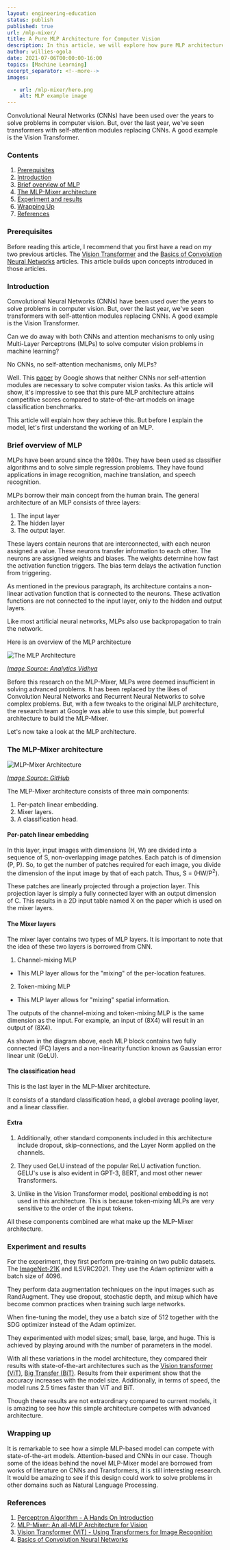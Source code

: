 ```yaml
---
layout: engineering-education
status: publish
published: true
url: /mlp-mixer/
title: A Pure MLP Architecture for Computer Vision
description: In this article, we will explore how pure MLP architectures are able to compete with state-of-the-art models on image classification benchmarks.
author: willies-ogola
date: 2021-07-06T00:00:00-16:00
topics: [Machine Learning]
excerpt_separator: <!--more-->
images:

  - url: /mlp-mixer/hero.png
    alt: MLP example image
---
```

Convolutional Neural Networks (CNNs) have been used over the years to solve problems in computer vision. But, over the last year, we've seen transformers with self-attention modules replacing CNNs. A good example is the Vision Transformer.
<!--more-->

### Contents
1. [Prerequisites](#prerequisites)
2. [Introduction](#introduction)
3. [Brief overview of MLP](#brief-overview-of-mlp)
4. [The MLP-Mixer architecture](#the-mlp-mixer-architecture)
5. [Experiment and results](#experiment-and-results)
6. [Wrapping Up](#wrapping-up)
7. [References](#references)

### Prerequisites
Before reading this article, I recommend that you first have a read on my two previous articles. The [Vision Transformer](https://www.section.io/engineering-education/vision-transformer-using-transformers-for-image-recognition/) and the [Basics of Convolution Neural Networks](https://www.section.io/engineering-education/basics-of-convolution-neural-networks/) articles. This article builds upon concepts introduced in those articles. 

### Introduction
Convolutional Neural Networks (CNNs) have been used over the years to solve problems in computer vision. But, over the last year, we've seen transformers with self-attention modules replacing CNNs. A good example is the Vision Transformer. 

Can we do away with both CNNs and attention mechanisms to only using Multi-Layer Perceptrons (MLPs) to solve computer vision problems in machine learning?

No CNNs, no self-attention mechanisms, only MLPs?

Well. This [paper](https://arxiv.org/abs/2105.01601) by Google shows that neither CNNs nor self-attention modules are necessary to solve computer vision tasks. As this article will show, it's impressive to see that this pure MLP architecture attains competitive scores compared to state-of-the-art models on image classification benchmarks.

This article will explain how they achieve this. But before I explain the model, let's first understand the working of an MLP.  

### Brief overview of MLP
MLPs have been around since the 1980s. They have been used as classifier algorithms and to solve simple regression problems. They have found applications in image recognition, machine translation, and speech recognition.

MLPs borrow their main concept from the human brain. The general architecture of an MLP consists of three layers:

1. The input layer 
2. The hidden layer 
3. The output layer. 

These layers contain neurons that are interconnected, with each neuron assigned a value. These neurons transfer information to each other. The neurons are assigned weights and biases. The weights determine how fast the activation function triggers. The bias term delays the activation function from triggering. 

As mentioned in the previous paragraph, its architecture contains a non-linear activation function that is connected to the neurons. These activation functions are not connected to the input layer, only to the hidden and output layers.
 
Like most artificial neural networks, MLPs also use backpropagation to train the network.

Here is an overview of the MLP architecture

![The MLP Architecture](/engineering-education/mlp-architecture.PNG)

*[Image Source: Analytics Vidhya](https://www.analyticsvidhya.com/blog/2020/12/mlp-multilayer-perceptron-simple-overview/)*

Before this research on the MLP-Mixer, MLPs were deemed insufficient in solving advanced problems. It has been replaced by the likes of Convolution Neural Networks and Recurrent Neural Networks to solve complex problems. 
But, with a few tweaks to the original MLP architecture, the research team at Google was able to use this simple, but powerful architecture to build the MLP-Mixer.

Let's now take a look at the MLP architecture.

### The MLP-Mixer architecture
![MLP-Mixer Architecture](/engineering-education/mlp-mixer-architecture.PNG)

*[Image Source: GitHub](https://github.com/google-research/vision_transformer#installation)*

The MLP-Mixer architecture consists of three main components:

1. Per-patch linear embedding.
2. Mixer layers.
3. A classification head.

#### Per-patch linear embedding
In this layer, input images with dimensions (H, W) are divided into a sequence of S, non-overlapping image patches. Each patch is of dimension (P, P). So, to get the number of patches required for each image, you divide the dimension of the input image by that of each patch. Thus, S = (HW/P<sup>2</sup>). 

These patches are linearly projected through a projection layer. This projection layer is simply a fully connected layer with an output dimension of C. This results in a 2D input table named X on the paper which is used on the mixer layers.

#### The Mixer layers
The mixer layer contains two types of MLP layers. It is important to note that the idea of these two layers is borrowed from CNN.

1. Channel-mixing MLP

- This MLP layer allows for the "mixing" of the per-location features.

2. Token-mixing MLP

- This MLP layer allows for "mixing" spatial information.

The outputs of the channel-mixing and token-mixing MLP is the same dimension as the input. For example, an input of (8X4) will result in an output of (8X4).

As shown in the diagram above, each MLP block contains two fully connected (FC) layers and a non-linearity function known as Gaussian error linear unit (GeLU).

#### The classification head
This is the last layer in the MLP-Mixer architecture.

It consists of a standard classification head, a global average pooling layer, and a linear classifier. 

#### Extra
1. Additionally, other standard components included in this architecture include dropout, skip-connections, and the Layer Norm applied on the channels.

2. They used GeLU instead of the popular ReLU activation function. GELU's use is also evident in GPT-3, BERT, and most other newer Transformers.

3. Unlike in the Vision Transformer model, positional embedding is not used in this architecture. This is because token-mixing MLPs are very sensitive to the order of the input tokens.

All these components combined are what make up the MLP-Mixer architecture.

### Experiment and results
For the experiment, they first perform pre-training on two public datasets. The [ImageNet-21K](https://arxiv.org/abs/2104.10972) and ILSVRC2021. They use the Adam optimizer with a batch size of 4096.

They perform data augmentation techniques on the input images such as RandAugment. They use dropout, stochastic depth, and mixup which have become common practices when training such large networks.

When fine-tuning the model, they use a batch size of 512 together with the SDG optimizer instead of the Adam optimizer.

They experimented with model sizes; small, base, large, and huge. This is achieved by playing around with the number of parameters in the model.

With all these variations in the model architecture, they compared their results with state-of-the-art architectures such as the [Vision transformer (ViT)](https://www.section.io/engineering-education/vision-transformer-using-transformers-for-image-recognition/), [Big Transfer (BiT)](https://arxiv.org/abs/1912.11370).
Results from their experiment show that the accuracy increases with the model size. Additionally, in terms of speed, the model runs 2.5 times faster than ViT and BiT. 

Though these results are not extraordinary compared to current models, it is amazing to see how this simple architecture competes with advanced architecture.

### Wrapping up
It is remarkable to see how a simple MLP-based model can compete with state-of-the-art models. Attention-based and CNNs in our case. Though some of the ideas behind the novel MLP-Mixer model are borrowed from works of literature on CNNs and Transformers, it is still interesting research. It would be amazing to see if this design could work to solve problems in other domains such as Natural Language Processing.

### References
1. [Perceptron Algorithm - A Hands On Introduction](https://www.section.io/engineering-education/perceptron-algorithm/)
2. [MLP-Mixer: An all-MLP Architecture for Vision](https://arxiv.org/abs/2105.01601)
3. [Vision Transformer (ViT) - Using Transformers for Image Recognition](https://www.section.io/engineering-education/vision-transformer-using-transformers-for-image-recognition/)
4. [Basics of Convolution Neural Networks](https://www.section.io/engineering-education/basics-of-convolution-neural-networks/)
